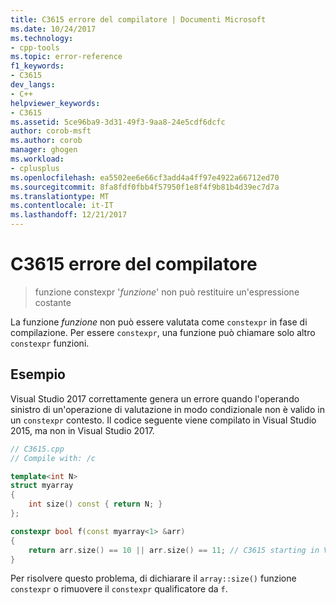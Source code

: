 ```yaml
---
title: C3615 errore del compilatore | Documenti Microsoft
ms.date: 10/24/2017
ms.technology:
- cpp-tools
ms.topic: error-reference
f1_keywords:
- C3615
dev_langs:
- C++
helpviewer_keywords:
- C3615
ms.assetid: 5ce96ba9-3d31-49f3-9aa8-24e5cdf6dcfc
author: corob-msft
ms.author: corob
manager: ghogen
ms.workload:
- cplusplus
ms.openlocfilehash: ea5502ee6e66cf3add4a4ff97e4922a66712ed70
ms.sourcegitcommit: 8fa8fdf0fbb4f57950f1e8f4f9b81b4d39ec7d7a
ms.translationtype: MT
ms.contentlocale: it-IT
ms.lasthandoff: 12/21/2017
---
```

# <a name="compiler-error-c3615"></a>C3615 errore del compilatore

> funzione constexpr '*funzione*' non può restituire un'espressione costante

La funzione *funzione* non può essere valutata come `constexpr` in fase di compilazione. Per essere `constexpr`, una funzione può chiamare solo altro `constexpr` funzioni.

## <a name="example"></a>Esempio

Visual Studio 2017 correttamente genera un errore quando l'operando sinistro di un'operazione di valutazione in modo condizionale non è valido in un `constexpr` contesto. Il codice seguente viene compilato in Visual Studio 2015, ma non in Visual Studio 2017.

```cpp
// C3615.cpp
// Compile with: /c

template<int N>
struct myarray
{
    int size() const { return N; }
};

constexpr bool f(const myarray<1> &arr)
{
    return arr.size() == 10 || arr.size() == 11; // C3615 starting in Visual Studio 2017
}
```

Per risolvere questo problema, di dichiarare il `array::size()` funzione `constexpr` o rimuovere il `constexpr` qualificatore da `f`.